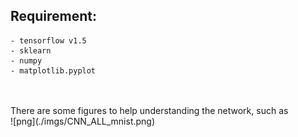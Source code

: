 ## Requirement:
    - tensorflow v1.5
    - sklearn
    - numpy
    - matplotlib.pyplot
<br>
<br>
There are some figures to help understanding the network, such as <br>
![png](./imgs/CNN_ALL_mnist.png)
